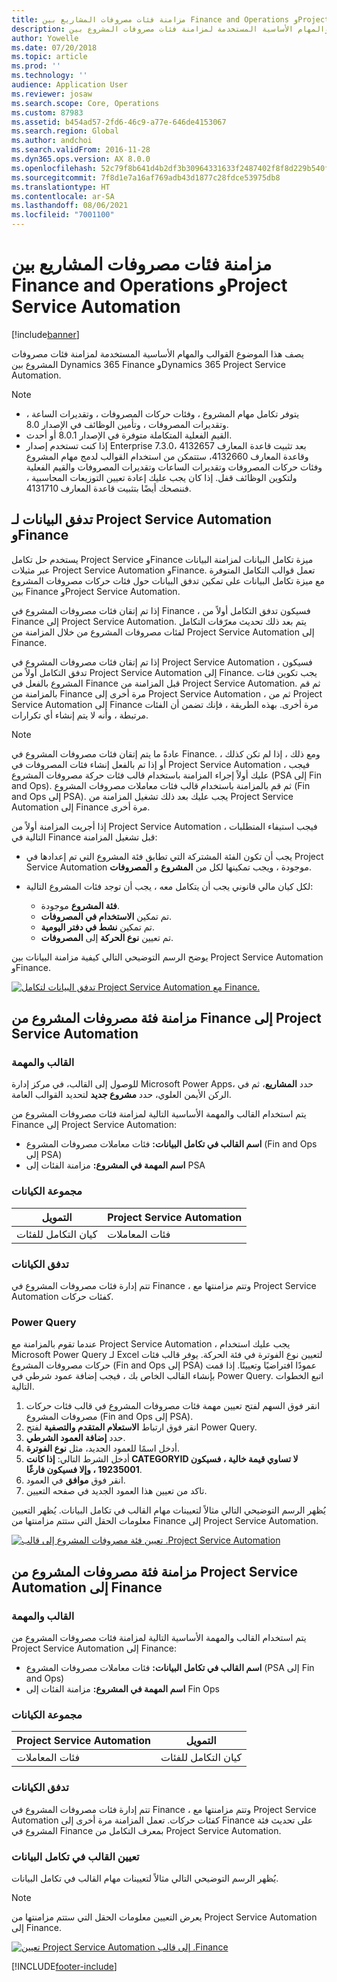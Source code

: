 ```yaml
---
title: مزامنة فئات مصروفات المشاريع بين Finance and Operations وProject Service Automation
description: يصف هذا الموضوع القوالب والمهام الأساسية المستخدمة لمزامنة فئات مصروفات المشروع بين Microsoft Dynamics 365 Finance وDynamics 365 Project Service Automation.
author: Yowelle
ms.date: 07/20/2018
ms.topic: article
ms.prod: ''
ms.technology: ''
audience: Application User
ms.reviewer: josaw
ms.search.scope: Core, Operations
ms.custom: 87983
ms.assetid: b454ad57-2fd6-46c9-a77e-646de4153067
ms.search.region: Global
ms.author: andchoi
ms.search.validFrom: 2016-11-28
ms.dyn365.ops.version: AX 8.0.0
ms.openlocfilehash: 52c79f8b641d4b2df3b30964331633f2487402f8f8d229b540f9544c0f848557
ms.sourcegitcommit: 7f8d1e7a16af769adb43d1877c28fdce53975db8
ms.translationtype: HT
ms.contentlocale: ar-SA
ms.lasthandoff: 08/06/2021
ms.locfileid: "7001100"
---
```

# <a name="synchronize-project-expense-categories-between-finance-and-operations-and-project-service-automation"></a>مزامنة فئات مصروفات المشاريع بين Finance and Operations وProject Service Automation

[!include[banner](../includes/banner.md)]

يصف هذا الموضوع القوالب والمهام الأساسية المستخدمة لمزامنة فئات مصروفات المشروع بين Dynamics 365 Finance وDynamics 365 Project Service Automation.

> [!NOTE]
> - يتوفر تكامل مهام المشروع ، وفئات حركات المصروفات ، وتقديرات الساعة ، وتقديرات المصروفات ، وتأمين الوظائف في الإصدار 8.0.
> - القيم الفعلية المتكاملة متوفرة في الإصدار 8.0.1 أو أحدث.
> - إذا كنت تستخدم إصدار Enterprise 7.3.0، بعد تثبيت قاعدة المعارف 4132657 وقاعدة المعارف 4132660، ستتمكن من استخدام القوالب لدمج مهام المشروع وفئات حركات المصروفات وتقديرات الساعات وتقديرات المصروفات والقيم الفعلية ولتكوين الوظائف قفل. إذا كان يجب عليك إعادة تعيين التوزيعات المحاسبية ، فننصحك أيضًا بتثبيت قاعدة المعارف 4131710.

## <a name="data-flow-for-project-service-automation-and-finance"></a>تدفق البيانات لـ Project Service Automation وFinance

يستخدم حل تكامل Project Service وFinance ميزة تكامل البيانات لمزامنة البيانات عبر مثيلات Project Service Automation وFinance. تعمل قوالب التكامل المتوفرة مع ميزة تكامل البيانات على تمكين تدفق البيانات حول فئات حركات مصروفات المشروع بين Finance وProject Service Automation.

إذا تم إتقان فئات مصروفات المشروع في Finance ، فسيكون تدفق التكامل أولاً من Finance إلى Project Service Automation. يتم بعد ذلك تحديث معرّفات التكامل لفئات مصروفات المشروع من خلال المزامنة من Project Service Automation إلى Finance.

إذا تم إتقان فئات مصروفات المشروع في Project Service Automation ، فسيكون تدفق التكامل أولاً من Project Service Automation إلى Finance. يجب تكوين فئات المشروع بالفعل في Finance قبل المزامنة من Project Service Automation. ثم قم بالمزامنة من Finance مرة أخرى إلى Project Service Automation ، ثم من Project Service Automation إلى Finance مرة أخرى. بهذه الطريقة ، فإنك تضمن أن الفئات مرتبطة ، وأنه لا يتم إنشاء أي تكرارات.

> [!NOTE]
> عادةً ما يتم إتقان فئات مصروفات المشروع في Finance. ومع ذلك ، إذا لم تكن كذلك ، أو إذا تم بالفعل إنشاء فئات المصروفات في Project Service Automation ، فيجب عليك أولاً إجراء المزامنة باستخدام قالب فئات حركة مصروفات المشروع (PSA إلى Fin and Ops). ثم قم بالمزامنة باستخدام قالب فئات معاملات مصروفات المشروع (Fin and Ops إلى PSA). يجب عليك بعد ذلك تشغيل المزامنة من Project Service Automation إلى Finance مرة أخرى.
>
> إذا أجريت المزامنة أولاً من Project Service Automation ، فيجب استيفاء المتطلبات التالية في Finance قبل تشغيل المزامنة:
>
> - يجب أن تكون الفئة المشتركة التي تطابق فئة المشروع التي تم إعدادها في Project Service Automation موجودة ، ويجب تمكينها لكل من **المشروع** و **المصروفات**.
> - لكل كيان مالي قانوني يجب أن يتكامل معه ، يجب أن توجد فئات المشروع التالية:
>
>     - **فئة المشروع** موجودة. 
>     - تم تمكين **الاستخدام في المصروفات**.
>     - تم تمكين **نشط في دفتر اليومية**.
>     - تم تعيين **نوع الحركة** إلى **المصروفات**.

يوضح الرسم التوضيحي التالي كيفية مزامنة البيانات بين Project Service Automation وFinance.

[![تدفق البيانات لتكامل Project Service Automation مع Finance.](./media/ProjectExpenseCategoriesFlow.png)](./media/ProjectExpenseCategoriesFlow.png)

## <a name="project-expense-category-synchronization-from-finance-to-project-service-automation"></a>مزامنة فئة مصروفات المشروع من Finance إلى Project Service Automation

### <a name="template-and-task"></a>القالب والمهمة

للوصول إلى القالب، في مركز إدارة Microsoft Power Apps، حدد **المشاريع**، ثم في الركن الأيمن العلوي، حدد **مشروع جديد** لتحديد القوالب العامة.

يتم استخدام القالب والمهمة الأساسية التالية لمزامنة فئات مصروفات المشروع من Finance إلى Project Service Automation:

- **اسم القالب في تكامل البيانات:** فئات معاملات مصروفات المشروع (Fin and Ops إلى PSA)
- **اسم المهمة في المشروع:** مزامنة الفئات إلى PSA

### <a name="entity-set"></a>مجموعة الكيانات

| التمويل                           | Project Service Automation |
|-----------------------------------|----------------------------|
| كيان التكامل للفئات | فئات المعاملات     |

### <a name="entity-flow"></a>تدفق الكيانات

تتم إدارة فئات مصروفات المشروع في Finance ، وتتم مزامنتها مع Project Service Automation كفئات حركات.

### <a name="power-query"></a>Power Query

عندما تقوم بالمزامنة مع Project Service Automation ، يجب عليك استخدام Microsoft Power Query لـ Excel لتعيين نوع الفوترة في فئة الحركة. يوفر قالب فئات حركات مصروفات المشروع (Fin and Ops إلى PSA) عمودًا افتراضيًا وتعيينًا. إذا قمت بإنشاء القالب الخاص بك ، فيجب إضافة عمود شرطي في Power Query. اتبع الخطوات التالية.

1. انقر فوق السهم لفتح تعيين مهمة فئات مصروفات المشروع في قالب فئات حركات مصروفات المشروع (Fin and Ops إلى PSA).
2. انقر فوق ارتباط **الاستعلام المتقدم والتصفية** لفتح Power Query.
2. حدد **إضافة العمود الشرطي**.
3. أدخل اسمًا للعمود الجديد، مثل **نوع الفوترة**.
4. أدخل الشرط التالي: **إذا كانت CATEGORYID لا تساوي قيمة خالية ، فسيكون 19235001 ، وإلا فسيكون فارغًا**.
5. انقر فوق **موافق** في العمود.
6. تاكد من تعيين هذا العمود الجديد في صفحه التعيين.

يُظهر الرسم التوضيحي التالي مثالاً لتعيينات مهام القالب في تكامل البيانات. يُظهر التعيين معلومات الحقل التي ستتم مزامنتها من Finance إلى Project Service Automation.

[![تعيين فئة مصروفات المشروع إلى قالب .Project Service Automation](./media/ProjectExpenseCategoriesToPSAMapping.jpg)](./media/ProjectExpenseCategoriesToPSAMapping.jpg)

## <a name="project-expense-category-synchronization-from-project-service-automation-to-finance"></a>مزامنة فئة مصروفات المشروع من Project Service Automation إلى Finance

### <a name="template-and-task"></a>القالب والمهمة

يتم استخدام القالب والمهمة الأساسية التالية لمزامنة فئات مصروفات المشروع من Project Service Automation إلى Finance:

- **اسم القالب في تكامل البيانات:** فئات معاملات مصروفات المشروع (PSA إلى Fin and Ops)
- **اسم المهمة في المشروع:** مزامنة الفئات إلى Fin Ops

### <a name="entity-set"></a>مجموعة الكيانات

| Project Service Automation | التمويل                           |
|----------------------------|-----------------------------------|
| فئات المعاملات     | كيان التكامل للفئات |

### <a name="entity-flow"></a>تدفق الكيانات

تتم إدارة فئات مصروفات المشروع في Finance ، وتتم مزامنتها مع Project Service Automation كفئات حركات. تعمل المزامنة مرة أخرى إلى Finance على تحديث فئة المشروع في Finance بمعرف التكامل من Project Service Automation.

### <a name="template-mapping-in-data-integration"></a>تعيين القالب في تكامل البيانات

يُظهر الرسم التوضيحي التالي مثالاً لتعيينات مهام القالب في تكامل البيانات.

> [!NOTE]
> يعرض التعيين معلومات الحقل التي ستتم مزامنتها من Project Service Automation إلى Finance.

[![تعيين Project Service Automation إلى قالب .Finance](./media/ProjectExpenseCategoriesToFinOpsMapping.jpg)](./media/ProjectExpenseCategoriesToFinOpsMapping.jpg)


[!INCLUDE[footer-include](../includes/footer-banner.md)]